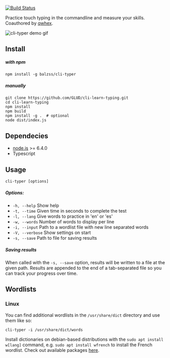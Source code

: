 [![Build Status](https://travis-ci.org/balzss/cli-typer.svg?branch=master)](https://travis-ci.org/balzss/cli-typer)

Practice touch typing in the commandline and measure your skills.
Coauthored by [qwhex](https://github.com/qwhex).

![cli-typer demo gif](https://raw.githubusercontent.com/balzss/cli-typer/master/demo.gif)

## Install

##### with npm
```
npm install -g balzss/cli-typer
```

##### manually
```
git clone https://github.com/GLUD/cli-learn-typing.git
cd cli-learn-typing
npm install
npm build
npm install -g .  # optional
node dist/index.js
```

## Dependecies

- [node.js](https://github.com/nodejs/node) >= 6.4.0
- Typescript

## Usage
```
cli-typer [options]
```

##### Options:
- `-h, --help` Show help
- `-t, --time` Given time in seconds to complete the test
- `-l, --lang` Give words to practice in 'en' or 'es'
- `-w, --words` Number of words to display per line
- `-i, --input` Path to a wordlist file with new line separated words
- `-V, --verbose` Show settings on start
- `-s, --save` Path to file for saving results

##### Saving results

When called with the `-s, --save` option, results will be written to a file at the given path. Results are appended to the end of a tab-separated file so you can track your progress over time.

## Wordlists

### Linux
You can find additional wordlists in the `/usr/share/dict` directory and use them like so:
```
cli-typer -i /usr/share/dict/words
```

Install dictionaries on debian-based distributions with the `sudo apt install w[lang]` command, e.g. `sudo apt install wfrench` to install the French wordlist. Check out available packages [here](https://packages.debian.org/sid/wordlist).
